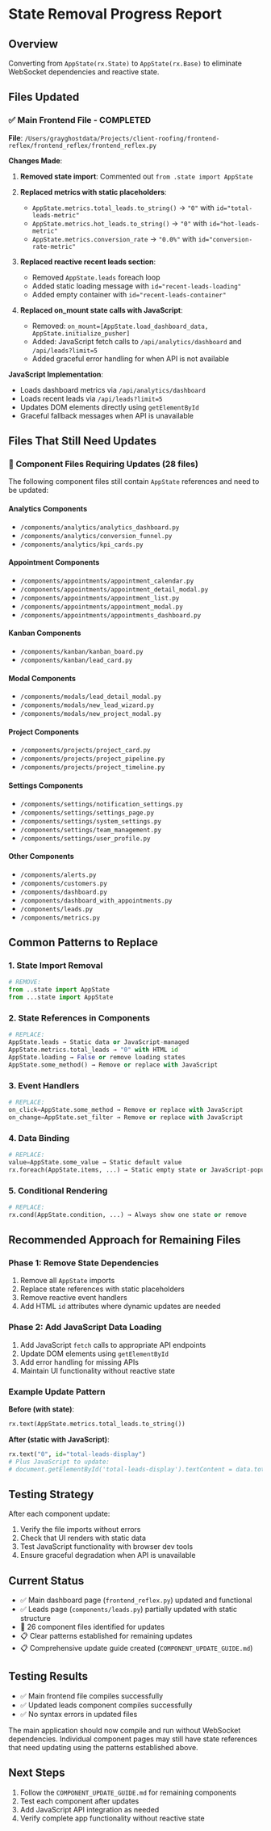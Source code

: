 # State Removal Progress Report

## Overview
Converting from `AppState(rx.State)` to `AppState(rx.Base)` to eliminate WebSocket dependencies and reactive state.

## Files Updated

### ✅ Main Frontend File - COMPLETED
**File**: `/Users/grayghostdata/Projects/client-roofing/frontend-reflex/frontend_reflex/frontend_reflex.py`

**Changes Made**:
1. **Removed state import**: Commented out `from .state import AppState`
2. **Replaced metrics with static placeholders**:
   - `AppState.metrics.total_leads.to_string()` → `"0"` with `id="total-leads-metric"`
   - `AppState.metrics.hot_leads.to_string()` → `"0"` with `id="hot-leads-metric"`
   - `AppState.metrics.conversion_rate` → `"0.0%"` with `id="conversion-rate-metric"`

3. **Replaced reactive recent leads section**:
   - Removed `AppState.leads` foreach loop
   - Added static loading message with `id="recent-leads-loading"`
   - Added empty container with `id="recent-leads-container"`

4. **Replaced on_mount state calls with JavaScript**:
   - Removed: `on_mount=[AppState.load_dashboard_data, AppState.initialize_pusher]`
   - Added: JavaScript fetch calls to `/api/analytics/dashboard` and `/api/leads?limit=5`
   - Added graceful error handling for when API is not available

**JavaScript Implementation**:
- Loads dashboard metrics via `/api/analytics/dashboard`
- Loads recent leads via `/api/leads?limit=5`
- Updates DOM elements directly using `getElementById`
- Graceful fallback messages when API is unavailable

## Files That Still Need Updates

### 🔄 Component Files Requiring Updates (28 files)

The following component files still contain `AppState` references and need to be updated:

#### Analytics Components
- `/components/analytics/analytics_dashboard.py`
- `/components/analytics/conversion_funnel.py`
- `/components/analytics/kpi_cards.py`

#### Appointment Components
- `/components/appointments/appointment_calendar.py`
- `/components/appointments/appointment_detail_modal.py`
- `/components/appointments/appointment_list.py`
- `/components/appointments/appointment_modal.py`
- `/components/appointments/appointments_dashboard.py`

#### Kanban Components
- `/components/kanban/kanban_board.py`
- `/components/kanban/lead_card.py`

#### Modal Components
- `/components/modals/lead_detail_modal.py`
- `/components/modals/new_lead_wizard.py`
- `/components/modals/new_project_modal.py`

#### Project Components
- `/components/projects/project_card.py`
- `/components/projects/project_pipeline.py`
- `/components/projects/project_timeline.py`

#### Settings Components
- `/components/settings/notification_settings.py`
- `/components/settings/settings_page.py`
- `/components/settings/system_settings.py`
- `/components/settings/team_management.py`
- `/components/settings/user_profile.py`

#### Other Components
- `/components/alerts.py`
- `/components/customers.py`
- `/components/dashboard.py`
- `/components/dashboard_with_appointments.py`
- `/components/leads.py`
- `/components/metrics.py`

## Common Patterns to Replace

### 1. State Import Removal
```python
# REMOVE:
from ..state import AppState
from ...state import AppState
```

### 2. State References in Components
```python
# REPLACE:
AppState.leads → Static data or JavaScript-managed
AppState.metrics.total_leads → "0" with HTML id
AppState.loading → False or remove loading states
AppState.some_method() → Remove or replace with JavaScript
```

### 3. Event Handlers
```python
# REPLACE:
on_click=AppState.some_method → Remove or replace with JavaScript
on_change=AppState.set_filter → Remove or replace with JavaScript
```

### 4. Data Binding
```python
# REPLACE:
value=AppState.some_value → Static default value
rx.foreach(AppState.items, ...) → Static empty state or JavaScript-populated
```

### 5. Conditional Rendering
```python
# REPLACE:
rx.cond(AppState.condition, ...) → Always show one state or remove
```

## Recommended Approach for Remaining Files

### Phase 1: Remove State Dependencies
1. Remove all `AppState` imports
2. Replace state references with static placeholders
3. Remove reactive event handlers
4. Add HTML `id` attributes where dynamic updates are needed

### Phase 2: Add JavaScript Data Loading
1. Add JavaScript `fetch` calls to appropriate API endpoints
2. Update DOM elements using `getElementById`
3. Add error handling for missing APIs
4. Maintain UI functionality without reactive state

### Example Update Pattern

**Before (with state)**:
```python
rx.text(AppState.metrics.total_leads.to_string())
```

**After (static with JavaScript)**:
```python
rx.text("0", id="total-leads-display")
# Plus JavaScript to update:
# document.getElementById('total-leads-display').textContent = data.total_leads;
```

## Testing Strategy

After each component update:
1. Verify the file imports without errors
2. Check that UI renders with static data
3. Test JavaScript functionality with browser dev tools
4. Ensure graceful degradation when API is unavailable

## Current Status
- ✅ Main dashboard page (`frontend_reflex.py`) updated and functional
- ✅ Leads page (`components/leads.py`) partially updated with static structure
- 🔄 26 component files identified for updates
- 📋 Clear patterns established for remaining updates
- 📋 Comprehensive update guide created (`COMPONENT_UPDATE_GUIDE.md`)

## Testing Results
- ✅ Main frontend file compiles successfully
- ✅ Updated leads component compiles successfully
- ✅ No syntax errors in updated files

The main application should now compile and run without WebSocket dependencies. Individual component pages may still have state references that need updating using the patterns established above.

## Next Steps
1. Follow the `COMPONENT_UPDATE_GUIDE.md` for remaining components
2. Test each component after updates
3. Add JavaScript API integration as needed
4. Verify complete app functionality without reactive state